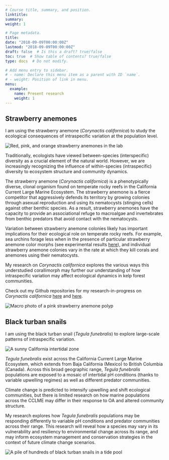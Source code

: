 ```yaml
---
# Course title, summary, and position.
linktitle: 
summary: 
weight: 1

# Page metadata.
title: 
date: "2018-09-09T00:00:00Z"
lastmod: "2018-09-09T00:00:00Z"
draft: false  # Is this a draft? true/false
toc: true  # Show table of contents? true/false
type: docs  # Do not modify.

# Add menu entry to sidebar.
# - name: Declare this menu item as a parent with ID `name`.
# - weight: Position of link in menu.
menu: 
  example:
    name: Present research
    weight: 1
---
```


## Strawberry anemones

I am using the strawberry anemone (*Corynactis californica*) to study the ecological consequences of intraspecific variation at the population level. 

![Red, pink, and orange strawberry anemones in the lab](/img/cory-lab.jpg)

Traditionally, ecologists have viewed between-species (interspecific) diversity as a crucial element of the natural world. However, we are increasingly recognizing the influence of within-species (intraspecific) diversity to ecosystem structure and community dynamics.

The strawberry anemone (*Corynactis californica*) is a phenotypically diverse, clonal organism found on temperate rocky reefs in the California Current Large Marine Ecosystem. The strawberry anemone is a fierce competitor that aggressively defends its territory by growing colonies through asexual reproduction and using its nematocysts (stinging cells) against other benthic species. As a result, strawberry anemones have the capacity to provide an associational refuge to macroalgae and invertebrates from benthic predators that avoid contact with the nematocysts. 

Variation between strawberry anemone colonies likely has important implications for their ecological role on temperate rocky reefs. For example, sea urchins forage less when in the presence of particular strawberry anemone color morphs (see experimental results <a href="https://github.com/ameliaritger/Ritger-2019-Corynactis-urchin-deterrence" target="_blank">here</a>), and individual strawberry anemone colonies vary in the rate at which they kill corals and anemones using their nematocysts.

My research on *Corynactis californica* explores the various ways this understudied corallimorph may further our understanding of how intraspecific variation may affect ecological dynamics in kelp forest communities.

Check out my Github repositories for my research-in-progress on *Corynactis californica* <a href="https://github.com/ameliaritger/Ritger-2019-Corynactis-measurements" target="_blank">here</a> and <a href="https://github.com/ameliaritger/Ritger-2019-Corynactis-urchin-deterrence" target="_blank">here</a>.

![Macro photo of a pink strawberry anemone polyp](/img/232o.jpg)

## Black turban snails

I am using the black turban snail (*Tegula funebralis*) to explore large-scale patterns of intraspecific variation. 

![A sunny California intertidal zone](/img/lol2.jpg)

*Tegula funebralis* exist across the California Current Large Marine Ecosystem, which extends from Baja California (Mexico) to British Columbia (Canada). Across this broad geographic range, *Tegula funebralis* populations are exposed to a mosaic of intertidal pH conditions (thanks to variable upwelling regimes) as well as different predator communities.

Climate change is predicted to intensify upwelling and shift ecological communities, but there is limited research on how marine populations across the CCLME may differ in their response to OA and altered community structure. 

My research explores how *Tegula funebralis* populations may be responding differently to variable pH conditions and predator communities across their range. This research will reveal how a species may vary in its vulnerability and resiliency to environmental change across its range, and may inform ecosystem management and conservation strategies in the context of future climate change scenarios.

![A pile of hundreds of black turban snails in a tide pool](/img/tegula-many.jpg)
